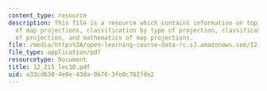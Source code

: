 ```yaml
---
content_type: resource
description: This file is a resource which contains information on topics like types
  of map projections, classification by type of projection, classification by characteristics
  of projection, and mathematics of map projections.
file: /media/https%3A/open-learning-course-data-rc.s3.amazonaws.com/12-215-modern-navigation-fall-2006/a33cd6304e0e43da9b763fe8c762fde2_12_215_lec10.pdf
file_type: application/pdf
resourcetype: Document
title: 12_215_lec10.pdf
uid: a33cd630-4e0e-43da-9b76-3fe8c762fde2
---
```

